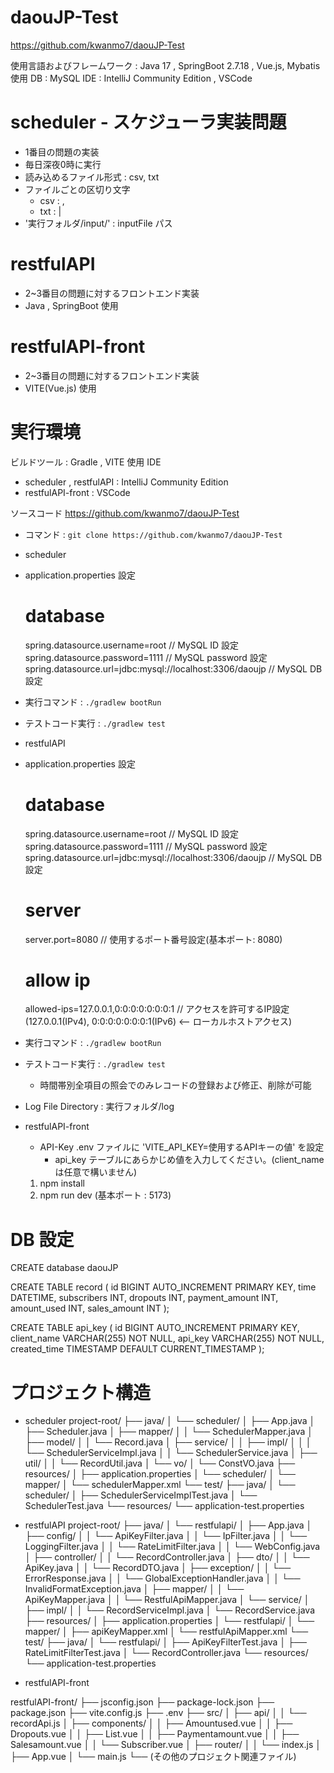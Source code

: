 # daouJP-Test

https://github.com/kwanmo7/daouJP-Test

使用言語およびフレームワーク : Java 17 , SpringBoot 2.7.18 , Vue.js, Mybatis
使用 DB : MySQL
IDE : IntelliJ Community Edition , VSCode

# scheduler - スケジューラ実装問題
- 1番目の問題の実装
- 毎日深夜0時に実行
- 読み込めるファイル形式 : csv, txt
- ファイルごとの区切り文字
  - csv : ,
  - txt : |
- '実行フォルダ/input/' : inputFile パス

# restfulAPI
- 2~3番目の問題に対するフロントエンド実装
- Java , SpringBoot 使用

# restfulAPI-front
- 2~3番目の問題に対するフロントエンド実装
- VITE(Vue.js) 使用

# 実行環境
ビルドツール : Gradle , VITE
使用 IDE
 - scheduler , restfulAPI : IntelliJ Community Edition
 - restfulAPI-front : VSCode

ソースコード
  https://github.com/kwanmo7/daouJP-Test
  - コマンド : `git clone https://github.com/kwanmo7/daouJP-Test`

- scheduler
 - application.properties 設定
   # database
    spring.datasource.username=root // MySQL ID 設定
    spring.datasource.password=1111 // MySQL password 設定
    spring.datasource.url=jdbc:mysql://localhost:3306/daoujp // MySQL DB 設定
 - 実行コマンド : `./gradlew bootRun`
 - テストコード実行 : `./gradlew test`


- restfulAPI
 - application.properties 設定
   # database
    spring.datasource.username=root // MySQL ID 設定
    spring.datasource.password=1111 // MySQL password 設定
    spring.datasource.url=jdbc:mysql://localhost:3306/daoujp // MySQL DB 設定
   # server
    server.port=8080 // 使用するポート番号設定(基本ポート: 8080)

   # allow ip
    allowed-ips=127.0.0.1,0:0:0:0:0:0:0:1 // アクセスを許可するIP設定(127.0.0.1(IPv4), 0:0:0:0:0:0:0:1(IPv6) <-- ローカルホストアクセス)

  - 実行コマンド : `./gradlew bootRun`
  - テストコード実行 : `./gradlew test`

    * 時間帯別全項目の照会でのみレコードの登録および修正、削除が可能
  
  - Log File Directory : 実行フォルダ/log

- restfulAPI-front
  - API-Key
    .env ファイルに 'VITE_API_KEY=使用するAPIキーの値' を設定
    * api_key テーブルにあらかじめ値を入力してください。(client_nameは任意で構いません)

  1. npm install
  2. npm run dev (基本ポート : 5173)
  

# DB 設定

CREATE database daouJP

CREATE TABLE record (
    id BIGINT AUTO_INCREMENT PRIMARY KEY,
    time DATETIME,
    subscribers INT,
    dropouts INT,
    payment_amount INT,
    amount_used INT,
    sales_amount INT
);

CREATE TABLE api_key (
    id BIGINT AUTO_INCREMENT PRIMARY KEY,
    client_name VARCHAR(255) NOT NULL,
    api_key VARCHAR(255) NOT NULL,
    created_time TIMESTAMP DEFAULT CURRENT_TIMESTAMP
);


# プロジェクト構造

- scheduler
project-root/
├── java/
│   └── scheduler/
│       ├── App.java
│       ├── Scheduler.java
│       ├── mapper/
│       │   └── SchedulerMapper.java
│       ├── model/
│       │   └── Record.java
│       ├── service/
│       │   ├── impl/
│       │   │   └── SchedulerServiceImpl.java
│       │   └── SchedulerService.java
│       ├── util/
│       │   └── RecordUtil.java
│       └── vo/
│           └── ConstVO.java
├── resources/
│   ├── application.properties
│   └── scheduler/
│       └── mapper/
│           └── schedulerMapper.xml
└── test/
    ├── java/
    │   └── scheduler/
    │       ├── SchedulerServiceImplTest.java
    │       └── SchedulerTest.java
    └── resources/
        └── application-test.properties



- restfulAPI
project-root/
├── java/
│   └── restfulapi/
│       ├── App.java
│       ├── config/
│       │   └── ApiKeyFilter.java
│       │   └── IpFilter.java
│       │   └── LoggingFilter.java
│       │   └── RateLimitFilter.java
│       │   └── WebConfig.java
│       ├── controller/
│       │   └── RecordController.java
│       ├── dto/
│       │   └── ApiKey.java
│       │   └── RecordDTO.java
│       ├── exception/
│       │   └── ErrorResponse.java
│       │   └── GlobalExceptionHandler.java
│       │   └── InvalidFormatException.java
│       ├── mapper/
│       │   └── ApiKeyMapper.java
│       │   └── RestfulApiMapper.java
│       └── service/
│           ├── impl/
│           │   └── RecordServiceImpl.java
│           └── RecordService.java
├── resources/
│   ├── application.properties
│   └── restfulapi/
│       └── mapper/
│           ├── apiKeyMapper.xml
│           └── restfulApiMapper.xml
└── test/
    ├── java/
    │   └── restfulapi/
    │       ├── ApiKeyFilterTest.java
    │       ├── RateLimitFilterTest.java
    │       └── RecordController.java
    └── resources/
        └── application-test.properties


- restfulAPI-front

restfulAPI-front/
├── jsconfig.json
├── package-lock.json
├── package.json
├── vite.config.js
├── .env
├── src/
│   ├── api/
│   │   └── recordApi.js
│   ├── components/
│   │   ├── Amountused.vue
│   │   ├── Dropouts.vue
│   │   ├── List.vue
│   │   ├── Paymentamount.vue
│   │   ├── Salesamount.vue
│   │   └── Subscriber.vue
│   ├── router/
│   │   └── index.js
│   ├── App.vue
│   └── main.js
└── (その他のプロジェクト関連ファイル)
